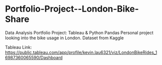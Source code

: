 # Portfolio-Project--London-Bike-Share
Data Analysis Portfolio Project: Tableau &amp; Python Pandas 
Personal project looking into the bike usage in London. Dataset from Kaggle 

Tableau Link: https://public.tableau.com/app/profile/kevin.lau6321/viz/LondonBikeRides_16987360065590/Dashboard
